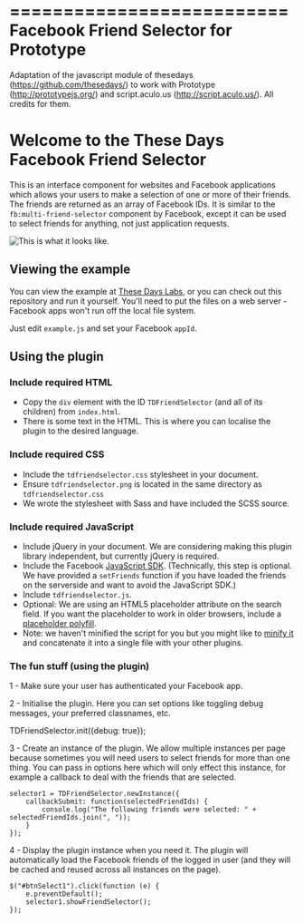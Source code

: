 ==========================
Facebook Friend Selector for Prototype
==========================

Adaptation of the javascript module of thesedays (https://github.com/thesedays/) to work with Prototype (http://prototypejs.org/) and script.aculo.us (http://script.aculo.us/). 
All credits for them.

Welcome to the These Days Facebook Friend Selector
=========================================

This is an interface component for websites and Facebook applications which allows your users to make a selection of one or more of their friends. The friends are returned as an array of Facebook IDs. It is similar to the `fb:multi-friend-selector` component by Facebook, except it can be used to select friends for anything, not just application requests.

![This is what it looks like.](http://playground.thesedays.com/tdfriendselector/screenshot-20110608.png)

## Viewing the example

You can view the example at [These Days Labs](http://playground.thesedays.com/tdfriendselector/), or you can check out this repository and run it yourself. You'll need to put the files on a web server - Facebook apps won't run off the local file system.

Just edit `example.js` and set your Facebook `appId`.

## Using the plugin

### Include required HTML

- Copy the `div` element with the ID `TDFriendSelector` (and all of its children) from `index.html`.
- There is some text in the HTML. This is where you can localise the plugin to the desired language.

### Include required CSS

- Include the `tdfriendselector.css` stylesheet in your document.
- Ensure `tdfriendselector.png` is located in the same directory as `tdfriendselector.css`
- We wrote the stylesheet with Sass and have included the SCSS source.

### Include required JavaScript

- Include jQuery in your document. We are considering making this plugin library independent, but currently jQuery is required.
- Include the Facebook [JavaScript SDK](http://developers.facebook.com/docs/reference/javascript/). (Technically, this step is optional. We have provided a `setFriends` function if you have loaded the friends on the serverside and want to avoid the JavaScript SDK.)
- Include `tdfriendselector.js`.
- Optional: We are using an HTML5 placeholder attribute on the search field. If you want the placeholder to work in older browsers, include a [placeholder polyfill](https://github.com/mathiasbynens/Placeholder-jQuery-Plugin).
- Note: we haven't minified the script for you but you might like to [minify it](http://refresh-sf.com/yui/) and concatenate it into a single file with your other plugins.

### The fun stuff (using the plugin)

1 - Make sure your user has authenticated your Facebook app.

2 - Initialise the plugin. Here you can set options like toggling debug messages, your preferred classnames, etc.

  TDFriendSelector.init({debug: true});

3 - Create an instance of the plugin. We allow multiple instances per page because sometimes you will need users to select friends for more than one thing. You can pass in options here which will only effect this instance, for example a callback to deal with the friends that are selected.

	selector1 = TDFriendSelector.newInstance({
		callbackSubmit: function(selectedFriendIds) {
			console.log("The following friends were selected: " + selectedFriendIds.join(", "));
		}
	});

4 - Display the plugin instance when you need it. The plugin will automatically load the Facebook friends of the logged in user (and they will be cached and reused across all instances on the page).

	$("#btnSelect1").click(function (e) {
		e.preventDefault();
		selector1.showFriendSelector();
	});


